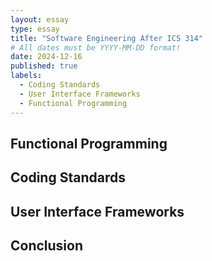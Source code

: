 ```yaml
---
layout: essay
type: essay
title: "Software Engineering After ICS 314"
# All dates must be YYYY-MM-DD format!
date: 2024-12-16
published: true
labels:
  - Coding Standards
  - User Interface Frameworks
  - Functional Programming
---
```




## Functional Programming


## Coding Standards


## User Interface Frameworks


## Conclusion
